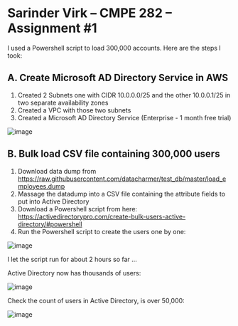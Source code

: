 # Sarinder Virk – CMPE 282 – Assignment #1

I used a Powershell script to load 300,000 accounts. Here are the steps I took:

## A.	Create Microsoft AD Directory Service in AWS
1.	Created 2 Subnets one with CIDR 10.0.0.0/25 and the other 10.0.0.1/25 in two separate availability zones
2.	Created a VPC with those two subnets
3.	Created a Microsoft AD Directory Service (Enterprise - 1 month free trial)

![image](https://user-images.githubusercontent.com/4393945/154877822-ae818d92-b2cd-4046-81f1-ab5c2f54f45e.png)

## B.	Bulk load CSV file containing 300,000 users
1.	Download data dump from https://raw.githubusercontent.com/datacharmer/test_db/master/load_employees.dump
2.	Massage the datadump into a CSV file containing the attribute fields to put into Active Directory
3.	Download a Powershell script from here: https://activedirectorypro.com/create-bulk-users-active-directory/#powershell
4.	Run the Powershell script to create the users one by one:

![image](https://user-images.githubusercontent.com/4393945/154877834-96a80845-2d86-4d0c-a9ed-0f5c5f04fe5a.png)

I let the script run for about 2 hours so far ...

Active Directory now has thousands of users:

![image](https://user-images.githubusercontent.com/4393945/154877724-4675d0d0-fbb8-4997-bab3-3501139a277f.png)

Check the count of users in Active Directory, is over 50,000:

![image](https://user-images.githubusercontent.com/4393945/154877853-b5f352ed-e9ad-45c9-b211-f949754fd8c6.png)
